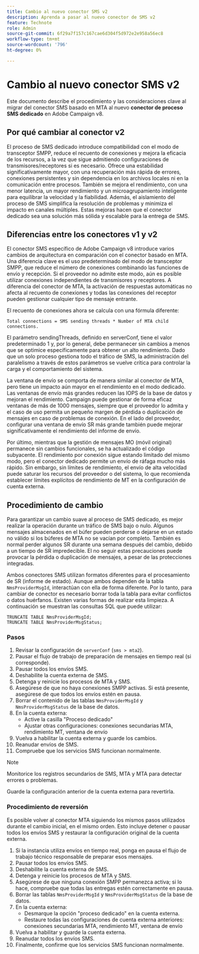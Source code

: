 ```yaml
---
title: Cambio al nuevo conector SMS v2
description: Aprenda a pasar al nuevo conector de SMS v2
feature: Technote
role: Admin
source-git-commit: 6f29a7f157c167cae6d304f5d972e2e958a56ec8
workflow-type: tm+mt
source-wordcount: '796'
ht-degree: 0%

---
```


# Cambio al nuevo conector SMS v2

Este documento describe el procedimiento y las consideraciones clave al migrar del conector SMS basado en MTA al nuevo **conector de proceso SMS dedicado** en Adobe Campaign v8.

## Por qué cambiar al conector v2

El proceso de SMS dedicado introduce compatibilidad con el modo de transceptor SMPP, reduce el recuento de conexiones y mejora la eficacia de los recursos, a la vez que sigue admitiendo configuraciones de transmisores/receptores si es necesario. Ofrece una estabilidad significativamente mayor, con una recuperación más rápida de errores, conexiones persistentes y sin dependencia en los archivos locales ni en la comunicación entre procesos. También se mejora el rendimiento, con una menor latencia, un mayor rendimiento y un microagrupamiento inteligente para equilibrar la velocidad y la fiabilidad. Además, el aislamiento del proceso de SMS simplifica la resolución de problemas y minimiza el impacto en canales múltiples. Estas mejoras hacen que el conector dedicado sea una solución más sólida y escalable para la entrega de SMS.

## Diferencias entre los conectores v1 y v2

El conector SMS específico de Adobe Campaign v8 introduce varios cambios de arquitectura en comparación con el conector basado en MTA. Una diferencia clave es el uso predeterminado del modo de transceptor SMPP, que reduce el número de conexiones combinando las funciones de envío y recepción. Si el proveedor no admite este modo, aún es posible utilizar conexiones independientes de transmisores y receptores. A diferencia del conector de MTA, la activación de respuestas automáticas no afecta al recuento de conexiones y todas las conexiones del receptor pueden gestionar cualquier tipo de mensaje entrante.

El recuento de conexiones ahora se calcula con una fórmula diferente:

```
Total connections = SMS sending threads * Number of MTA child connections. 
```

El parámetro sendingThreads, definido en serverConf, tiene el valor predeterminado 1 y, por lo general, debe permanecer sin cambios a menos que se optimice específicamente para obtener un alto rendimiento. Dado que un solo proceso gestiona todo el tráfico de SMS, la administración del paralelismo a través de estos parámetros se vuelve crítica para controlar la carga y el comportamiento del sistema.

La ventana de envío se comporta de manera similar al conector de MTA, pero tiene un impacto aún mayor en el rendimiento en el modo dedicado. Las ventanas de envío más grandes reducen las IOPS de la base de datos y mejoran el rendimiento. Campaign puede gestionar de forma eficaz ventanas de más de 1000 mensajes, siempre que el proveedor lo admita y el caso de uso permita un pequeño margen de pérdida o duplicación de mensajes en caso de problemas de conexión. En el lado del proveedor, configurar una ventana de envío SR más grande también puede mejorar significativamente el rendimiento del informe de envío.

Por último, mientras que la gestión de mensajes MO (móvil original) permanece sin cambios funcionales, se ha actualizado el código subyacente. El rendimiento por conexión sigue estando limitado del mismo modo, pero el conector dedicado permite un envío de ráfaga mucho más rápido. Sin embargo, sin límites de rendimiento, el envío de alta velocidad puede saturar los recursos del proveedor o del sistema, lo que recomienda establecer límites explícitos de rendimiento de MT en la configuración de cuenta externa.

## Procedimiento de cambio

Para garantizar un cambio suave al proceso de SMS dedicado, es mejor realizar la operación durante un tráfico de SMS bajo o nulo. Algunos mensajes almacenados en el búfer pueden perderse o dejarse en un estado no válido si los búferes de MTA no se vacían por completo. También es normal perder algunos SR durante una semana después del cambio, debido a un tiempo de SR impredecible. El no seguir estas precauciones puede provocar la pérdida o duplicación de mensajes, a pesar de las protecciones integradas.

Ambos conectores SMS utilizan formatos diferentes para el procesamiento de SR (informe de estado). Aunque ambos dependen de la tabla `NmsProviderMsgId`, interactúan con ella de forma diferente. Por lo tanto, para cambiar de conector es necesario borrar toda la tabla para evitar conflictos o datos huérfanos. Existen varias formas de realizar esta limpieza. A continuación se muestran las consultas SQL que puede utilizar:

```
TRUNCATE TABLE NmsProviderMsgId;
TRUNCATE TABLE NmsProviderMsgStatus;
```

### Pasos

1. Revisar la configuración de `serverConf` (`sms > mta2`).
1. Pausar el flujo de trabajo de preparación de mensajes en tiempo real (si corresponde).
1. Pausar todos los envíos SMS.
1. Deshabilite la cuenta externa de SMS.
1. Detenga y reinicie los procesos de MTA y SMS.
1. Asegúrese de que no haya conexiones SMPP activas. Si está presente, asegúrese de que todos los envíos estén en pausa.
1. Borrar el contenido de las tablas `NmsProviderMsgId` y `NmsProviderMsgStatus` de la base de datos.
1. En la cuenta externa:
   * Active la casilla &quot;Proceso dedicado&quot;
   * Ajustar otras configuraciones: conexiones secundarias MTA, rendimiento MT, ventana de envío
1. Vuelva a habilitar la cuenta externa y guarde los cambios.
1. Reanudar envíos de SMS.
1. Compruebe que los servicios SMS funcionan normalmente.

>[!NOTE]
>
>Monitorice los registros secundarios de SMS, MTA y MTA para detectar errores o problemas.
>
>Guarde la configuración anterior de la cuenta externa para revertirla.

### Procedimiento de reversión

Es posible volver al conector MTA siguiendo los mismos pasos utilizados durante el cambio inicial, en el mismo orden. Esto incluye detener o pausar todos los envíos SMS y restaurar la configuración original de la cuenta externa.

1. Si la instancia utiliza envíos en tiempo real, ponga en pausa el flujo de trabajo técnico responsable de preparar esos mensajes.
1. Pausar todos los envíos SMS.
1. Deshabilite la cuenta externa de SMS.
1. Detenga y reinicie los procesos de MTA y SMS.
1. Asegúrese de que ninguna conexión SMPP permanezca activa; si lo hace, compruebe que todas las entregas estén correctamente en pausa.
1. Borrar las tablas `NmsProviderMsgId` y `NmsProviderMsgStatus` de la base de datos.
1. En la cuenta externa:
   * Desmarque la opción &quot;proceso dedicado&quot; en la cuenta externa.
   * Restaure todas las configuraciones de cuenta externa anteriores: conexiones secundarias MTA, rendimiento MT, ventana de envío
1. Vuelva a habilitar y guarde la cuenta externa.
1. Reanudar todos los envíos SMS.
1. Finalmente, confirme que los servicios SMS funcionan normalmente.
